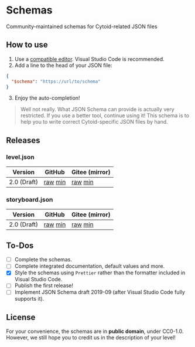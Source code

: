 # Schemas

Community-maintained schemas for Cytoid-related JSON files

## How to use

1. Use a [compatible editor](https://json-schema.org/implementations.html#editors). Visual Studio Code is recommended.
2. Add a line to the head of your JSON file:

```json
{
  "$schema": "https://url/to/schema"
}
```

3. Enjoy the auto-completion!

> Well not really. What JSON Schema can provide is actually very restricted. If you use a better tool, continue using it! This schema is to help you to write correct Cytoid-specific JSON files by hand.

## Releases

### level.json

| Version     | GitHub                                                                                                                                                      | Gitee (mirror)                                                                                                                                                    |
| ----------- | ----------------------------------------------------------------------------------------------------------------------------------------------------------- | ----------------------------------------------------------------------------------------------------------------------------------------------------------------- |
| 2.0 (Draft) | [raw](https://github.com/CytoidCommunity/Schemas/raw/master/2.0/level.json) [min](https://github.com/CytoidCommunity/Schemas/raw/master/min/2.0/level.json) | [raw](https://gitee.com/ZeroAurora233/CytoidSchemas/raw/master/2.0/level.json) [min](https://gitee.com/ZeroAurora233/CytoidSchemas/raw/master/min/2.0/level.json) |

### storyboard.json

| Version     | GitHub                                                                                                                                                                | Gitee (mirror)                                                                                                                                                              |
| ----------- | --------------------------------------------------------------------------------------------------------------------------------------------------------------------- | --------------------------------------------------------------------------------------------------------------------------------------------------------------------------- |
| 2.0 (Draft) | [raw](https://github.com/CytoidCommunity/Schemas/raw/master/2.0/storyboard.json) [min](https://github.com/CytoidCommunity/Schemas/raw/master/min/2.0/storyboard.json) | [raw](https://gitee.com/ZeroAurora233/CytoidSchemas/raw/master/2.0/storyboard.json) [min](https://gitee.com/ZeroAurora233/CytoidSchemas/raw/master/min/2.0/storyboard.json) |

## To-Dos

- [ ] Complete the schemas.
- [ ] Complete integrated documentation, default values and more.
- [x] Style the schemas using `Prettier` rather than the formatter included in Visual Studio Code.
- [ ] Publish the first release!
- [ ] Implement JSON Schema draft 2019-09 (after Visual Studio Code fully supports it).

## License

For your convenience, the schemas are in **public domain**, under CC0-1.0. However, we still hope you to credit us in the description of your level!
